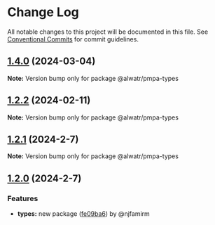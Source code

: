 # Change Log

All notable changes to this project will be documented in this file.
See [Conventional Commits](https://conventionalcommits.org) for commit guidelines.

## [1.4.0](https://github.com/Alwatr/pmpa/compare/v1.3.0...v1.4.0) (2024-03-04)

**Note:** Version bump only for package @alwatr/pmpa-types

## [1.2.2](https://github.com/Alwatr/pmpa/compare/v1.2.1...v1.2.2) (2024-02-11)

**Note:** Version bump only for package @alwatr/pmpa-types

## [1.2.1](https://github.com/Alwatr/pmpa/compare/v1.2.0...v1.2.1) (2024-2-7)

**Note:** Version bump only for package @alwatr/pmpa-types

## [1.2.0](https://github.com/Alwatr/pmpa/compare/v1.1.2...v1.2.0) (2024-2-7)

### Features

* **types:** new package ([fe09ba6](https://github.com/Alwatr/pmpa/commit/fe09ba61bc554eb5f595297fcd2bb9e313f6d646)) by @njfamirm
